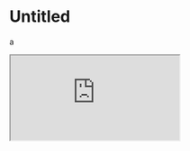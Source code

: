 # Untitled

a

<iframe src="https://www.w3schools.com">
  <p>Your browser does not support iframes.</p>
</iframe>
